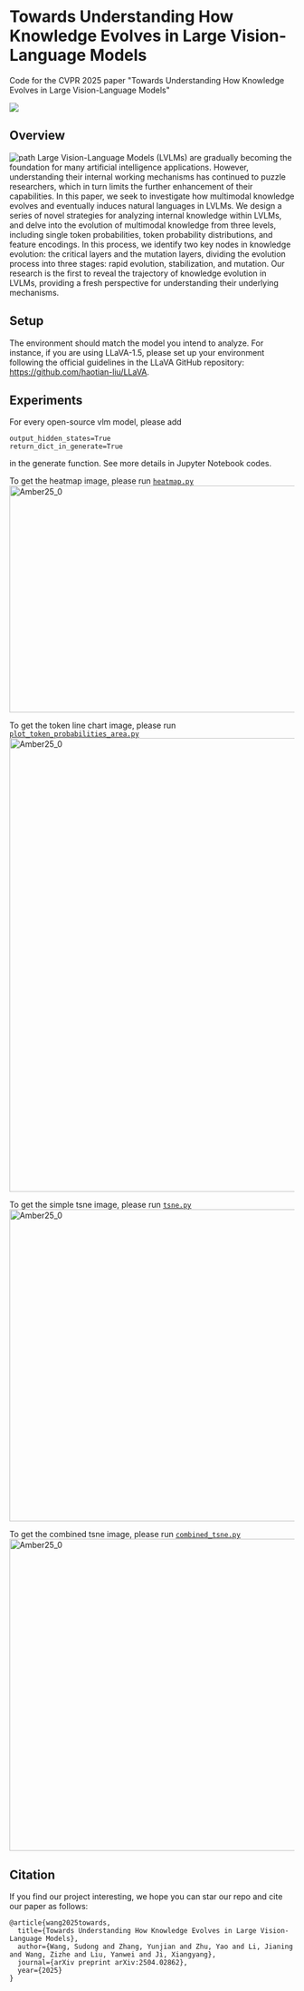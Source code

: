 # Towards Understanding How Knowledge Evolves in Large Vision-Language Models

Code for the CVPR 2025 paper "Towards Understanding How Knowledge Evolves in Large Vision-Language Models"

<a href='https://arxiv.org/abs/2504.02862'><img src='https://img.shields.io/badge/Paper-PDF-red'></a>


## Overview
![path](https://github.com/user-attachments/assets/09969d8e-2698-4f22-8a24-05be6e90b32b)
Large Vision-Language Models (LVLMs) are gradually becoming the foundation for many artificial intelligence applications. However, understanding their internal working mechanisms has continued to puzzle researchers, which in turn limits the further enhancement of their capabilities. In this paper, we seek to investigate how multimodal knowledge evolves and eventually induces natural languages in LVLMs. We design a series of novel strategies for analyzing internal knowledge within LVLMs, and delve into the evolution of multimodal knowledge from three levels, including single token probabilities, token probability distributions, and feature encodings. In this process, we identify two key nodes in knowledge evolution: the critical layers and the mutation layers, dividing the evolution process into three stages: rapid evolution, stabilization, and mutation. Our research is the first to reveal the trajectory of knowledge evolution in LVLMs, providing a fresh perspective for understanding their underlying mechanisms.

## Setup
The environment should match the model you intend to analyze. For instance, if you are using LLaVA-1.5, please set up your environment following the official guidelines in the LLaVA GitHub repository: https://github.com/haotian-liu/LLaVA. 

## Experiments
For every open-source vlm model, please add
```
output_hidden_states=True
return_dict_in_generate=True
```
in the generate function. See more details in Jupyter Notebook codes.

To get the heatmap image, please run [```heatmap.py```](heatmap.py)
<img src="https://github.com/user-attachments/assets/2a9cdc03-18a5-4047-81c2-6d4f2fe53b41" alt="Amber25_0" width="1000" height="400">

To get the token line chart image, please run [```plot_token_probabilities_area.py```](plot_token_probabilities_area.py)
<img src="https://github.com/user-attachments/assets/1f190764-6eac-405a-8653-c68622ae2289" alt="Amber25_0" width="800">

To get the simple tsne image, please run [```tsne.py```](tsne.py)
<img src="https://github.com/user-attachments/assets/c28fe404-3d65-4e3c-a4dc-51d3f681f521" alt="Amber25_0" width="800" height="550">


To get the combined tsne image, please run [```combined_tsne.py```](combined_tsne.py)
<img src="https://github.com/user-attachments/assets/bdd98ab1-67b4-4128-ba1f-39bda6474e8d" alt="Amber25_0" width="800" height="550">

## Citation
If you find our project interesting, we hope you can star our repo and cite our paper as follows:
```
@article{wang2025towards,
  title={Towards Understanding How Knowledge Evolves in Large Vision-Language Models},
  author={Wang, Sudong and Zhang, Yunjian and Zhu, Yao and Li, Jianing and Wang, Zizhe and Liu, Yanwei and Ji, Xiangyang},
  journal={arXiv preprint arXiv:2504.02862},
  year={2025}
}
```
